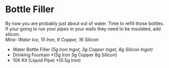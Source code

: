 # Bottle Filler
By now you are probably just about out of water.  Time to refill those bottles.  If your going to run your pipes in your walls they need to be insulated, add silicon.  
*Mine: Water Ice, 15 Iron, 6 Copper, 16 Silicon*
* Water Bottle Filler *(5g Iron Ingot, 3g Copper Ingot, 8g Silicon Ingot)*
* Drinking Fountain *(5g Iron 3g Copper 8g Silicon)
* 10X Kit (Liquid Pipe) *(0.5g Iron)
